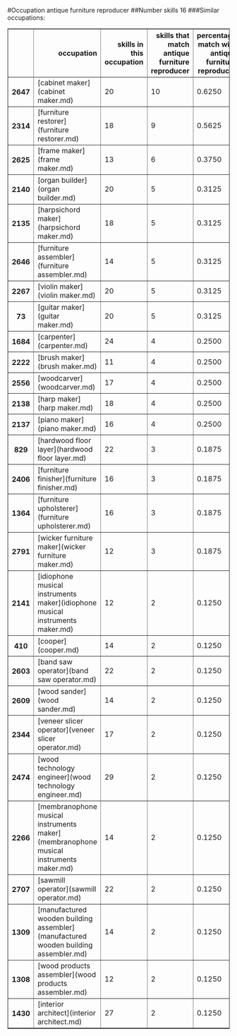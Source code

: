 #Occupation antique furniture reproducer
##Number skills 16
###Similar occupations:
<table border="1" class="dataframe">
  <thead>
    <tr style="text-align: right;">
      <th></th>
      <th>occupation</th>
      <th>skills in this occupation</th>
      <th>skills that match antique furniture reproducer</th>
      <th>percentage match with antique furniture reproducer</th>
      <th>skills not in antique furniture reproducer</th>
    </tr>
  </thead>
  <tbody>
    <tr>
      <th>2647</th>
      <td>[cabinet maker](cabinet maker.md)</td>
      <td>20</td>
      <td>10</td>
      <td>0.6250</td>
      <td>10</td>
    </tr>
    <tr>
      <th>2314</th>
      <td>[furniture restorer](furniture restorer.md)</td>
      <td>18</td>
      <td>9</td>
      <td>0.5625</td>
      <td>9</td>
    </tr>
    <tr>
      <th>2625</th>
      <td>[frame maker](frame maker.md)</td>
      <td>13</td>
      <td>6</td>
      <td>0.3750</td>
      <td>7</td>
    </tr>
    <tr>
      <th>2140</th>
      <td>[organ builder](organ builder.md)</td>
      <td>20</td>
      <td>5</td>
      <td>0.3125</td>
      <td>15</td>
    </tr>
    <tr>
      <th>2135</th>
      <td>[harpsichord maker](harpsichord maker.md)</td>
      <td>18</td>
      <td>5</td>
      <td>0.3125</td>
      <td>13</td>
    </tr>
    <tr>
      <th>2646</th>
      <td>[furniture assembler](furniture assembler.md)</td>
      <td>14</td>
      <td>5</td>
      <td>0.3125</td>
      <td>9</td>
    </tr>
    <tr>
      <th>2267</th>
      <td>[violin maker](violin maker.md)</td>
      <td>20</td>
      <td>5</td>
      <td>0.3125</td>
      <td>15</td>
    </tr>
    <tr>
      <th>73</th>
      <td>[guitar maker](guitar maker.md)</td>
      <td>20</td>
      <td>5</td>
      <td>0.3125</td>
      <td>15</td>
    </tr>
    <tr>
      <th>1684</th>
      <td>[carpenter](carpenter.md)</td>
      <td>24</td>
      <td>4</td>
      <td>0.2500</td>
      <td>20</td>
    </tr>
    <tr>
      <th>2222</th>
      <td>[brush maker](brush maker.md)</td>
      <td>11</td>
      <td>4</td>
      <td>0.2500</td>
      <td>7</td>
    </tr>
    <tr>
      <th>2556</th>
      <td>[woodcarver](woodcarver.md)</td>
      <td>17</td>
      <td>4</td>
      <td>0.2500</td>
      <td>13</td>
    </tr>
    <tr>
      <th>2138</th>
      <td>[harp maker](harp maker.md)</td>
      <td>18</td>
      <td>4</td>
      <td>0.2500</td>
      <td>14</td>
    </tr>
    <tr>
      <th>2137</th>
      <td>[piano maker](piano maker.md)</td>
      <td>16</td>
      <td>4</td>
      <td>0.2500</td>
      <td>12</td>
    </tr>
    <tr>
      <th>829</th>
      <td>[hardwood floor layer](hardwood floor layer.md)</td>
      <td>22</td>
      <td>3</td>
      <td>0.1875</td>
      <td>19</td>
    </tr>
    <tr>
      <th>2406</th>
      <td>[furniture finisher](furniture finisher.md)</td>
      <td>16</td>
      <td>3</td>
      <td>0.1875</td>
      <td>13</td>
    </tr>
    <tr>
      <th>1364</th>
      <td>[furniture upholsterer](furniture upholsterer.md)</td>
      <td>16</td>
      <td>3</td>
      <td>0.1875</td>
      <td>13</td>
    </tr>
    <tr>
      <th>2791</th>
      <td>[wicker furniture maker](wicker furniture maker.md)</td>
      <td>12</td>
      <td>3</td>
      <td>0.1875</td>
      <td>9</td>
    </tr>
    <tr>
      <th>2141</th>
      <td>[idiophone musical instruments maker](idiophone musical instruments maker.md)</td>
      <td>12</td>
      <td>2</td>
      <td>0.1250</td>
      <td>10</td>
    </tr>
    <tr>
      <th>410</th>
      <td>[cooper](cooper.md)</td>
      <td>14</td>
      <td>2</td>
      <td>0.1250</td>
      <td>12</td>
    </tr>
    <tr>
      <th>2603</th>
      <td>[band saw operator](band saw operator.md)</td>
      <td>22</td>
      <td>2</td>
      <td>0.1250</td>
      <td>20</td>
    </tr>
    <tr>
      <th>2609</th>
      <td>[wood sander](wood sander.md)</td>
      <td>14</td>
      <td>2</td>
      <td>0.1250</td>
      <td>12</td>
    </tr>
    <tr>
      <th>2344</th>
      <td>[veneer slicer operator](veneer slicer operator.md)</td>
      <td>17</td>
      <td>2</td>
      <td>0.1250</td>
      <td>15</td>
    </tr>
    <tr>
      <th>2474</th>
      <td>[wood technology engineer](wood technology engineer.md)</td>
      <td>29</td>
      <td>2</td>
      <td>0.1250</td>
      <td>27</td>
    </tr>
    <tr>
      <th>2266</th>
      <td>[membranophone musical instruments maker](membranophone musical instruments maker.md)</td>
      <td>14</td>
      <td>2</td>
      <td>0.1250</td>
      <td>12</td>
    </tr>
    <tr>
      <th>2707</th>
      <td>[sawmill operator](sawmill operator.md)</td>
      <td>22</td>
      <td>2</td>
      <td>0.1250</td>
      <td>20</td>
    </tr>
    <tr>
      <th>1309</th>
      <td>[manufactured wooden building assembler](manufactured wooden building assembler.md)</td>
      <td>14</td>
      <td>2</td>
      <td>0.1250</td>
      <td>12</td>
    </tr>
    <tr>
      <th>1308</th>
      <td>[wood products assembler](wood products assembler.md)</td>
      <td>12</td>
      <td>2</td>
      <td>0.1250</td>
      <td>10</td>
    </tr>
    <tr>
      <th>1430</th>
      <td>[interior architect](interior architect.md)</td>
      <td>27</td>
      <td>2</td>
      <td>0.1250</td>
      <td>25</td>
    </tr>
  </tbody>
</table>
